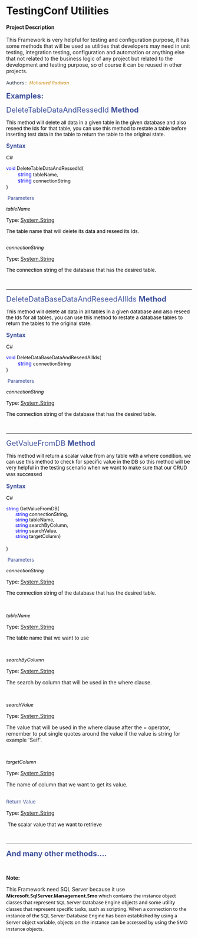 # TestingConf Utilities
<div class="wikidoc">
<p><strong>Project Description</strong><br /> <br /> This Framework&nbsp;is very&nbsp;helpful for testing and configuration purpose, it has some methods that will be used as utilities that developers may need in unit testing, integration testing, configuration and automation or anything else that not related to the business logic of any project but related to the development and testing purpose, so of course it can be reused in other projects.</p>
<p><strong><span style="white-space: normal; text-transform: none; word-spacing: 0px; float: none; color: #253340; font: 13px/19px 'Segoe UI',Tahoma,Arial,Helvetica,sans-serif; orphans: 2; widows: 2; display: inline!important; letter-spacing: normal; text-indent: 0px;">Authors : &nbsp;</span><em style="font-size: 13px; font-family: 'Segoe UI',Tahoma,Arial,Helvetica,sans-serif; font-variant: normal; vertical-align: baseline; white-space: normal; text-transform: none; word-spacing: 0px; font-weight: normal; color: #253340; outline-width: 0px; outline-style: none; margin: 0px; orphans: 2; widows: 2; letter-spacing: normal; outline-color: invert; line-height: 19px; background-color: transparent; text-indent: 0px; border: 0px; padding: 0px;"><a style="font-size: 13px; vertical-align: baseline; color: #ce8b10; outline-width: 0px; outline-style: none; text-decoration: none; margin: 0px; outline-color: invert; background-color: transparent; border: 0px; padding: 0px;" title="M.Radwan Blog" href="http://mohamedradwan.com/" target="_blank" rel="noopener">Mohamed Radwan</a></em></strong></p>
<p><strong><span style="font-size: 15pt; color: #3f529c;">Examples:</span></strong></p>
<p><span style="font-size: 15pt; color: #3f529c;">DeleteTableDataAndRessedId</span><span style="font-size: 15pt; color: #3f529c;">&nbsp;</span><strong><span style="font-size: 15pt; color: #3f529c;">Method</span></strong></p>
<p><span style="font-size: 10pt; color: black;">This method will delete all data in a given table in the given database and also reseed the Ids for that table, you can use this method to restate a table before inserting test data in the table to return the table to the original state.&nbsp;</span></p>
<p><strong><span style="font-size: 11.5pt; color: #3f529c;">Syntax</span></strong></p>
<p><span style="font-size: 10pt; color: black;">C#</span></p>
<p><span style="font-size: 9.5pt; color: blue;">void</span><span style="font-size: 9.5pt; color: black;"> DeleteTableDataAndRessedId(<br /> </span>&nbsp;&nbsp;&nbsp;&nbsp;&nbsp;&nbsp;&nbsp; <span style="color: #0000ff;">string</span><span style="font-size: 9.5pt; color: black;"> tableName,&nbsp;<br /> </span>&nbsp;&nbsp;&nbsp;&nbsp;&nbsp;&nbsp;&nbsp; <span style="color: #0000ff;">string</span><span style="font-size: 9.5pt; color: black;"> connectionString<br /> </span>)</p>
<p><span style="font-size: 10pt; color: black;">&nbsp;</span><span style="font-size: 10pt; color: #3f529c;">Parameters</span></p>
<p><em><span style="font-size: 9.5pt; color: black;">tableName</span></em></p>
<p><span style="font-size: 10pt; color: black;">Type:&nbsp;</span><a href="http://msdn.microsoft.com/en-us/library/system.string.aspx">System.String</a></p>
<p><span style="font-size: 10pt; color: black;">The table name that will delete its data and reseed its Ids.</span></p>
<p><em><span style="font-size: 9.5pt; color: black;">&nbsp;</span></em><em><span style="font-size: 9.5pt; color: black;"><br /> connectionString</span></em></p>
<p><span style="font-size: 10pt; color: black;">Type:&nbsp;</span><a href="http://msdn.microsoft.com/en-us/library/system.string.aspx">System.String</a></p>
<p><span style="font-size: 10pt; color: black;">The connection string of the database that has the desired table.</span></p>
<p><span style="font-size: 10pt; color: black;">&nbsp;<hr/></span></p>
<p><span style="font-size: 15pt; color: #3f529c;">DeleteDataBaseDataAndReseedAllIds&nbsp;</span><strong><span style="font-size: 15pt; color: #3f529c;">Method</span></strong></p>
<p><span style="font-size: 10pt; color: black;">This method will delete all data in all tables in a given database and also reseed the Ids for all tables, you can use this method to restate a database tables to return the tables to the original state.&nbsp;</span></p>
<p><strong><span style="font-size: 11.5pt; color: #3f529c;">Syntax</span></strong></p>
<p><span style="font-size: 10pt; color: black;">C#</span></p>
<p><span style="font-size: 9.5pt; color: blue;">void</span><span style="font-size: 9.5pt; color: black;"> DeleteDataBaseDataAndReseedAllIds(<br /> </span>&nbsp;&nbsp;&nbsp;&nbsp;&nbsp;&nbsp;&nbsp; <span style="color: #0000ff;">string </span><span style="font-size: 9.5pt; color: black;">connectionString<br /> </span>)</p>
<p><span style="font-size: 10pt; color: black;">&nbsp;</span><span style="font-size: 10pt; color: #3f529c;">Parameters</span></p>
<p><em><span style="font-size: 9.5pt; color: black;">connectionString</span></em></p>
<p><span style="font-size: 10pt; color: black;">Type:&nbsp;</span><a href="http://msdn.microsoft.com/en-us/library/system.string.aspx">System.String</a></p>
<p><span style="font-size: 10pt; color: black;">The connection string of the database that has the desired table.</span></p>
<p><span style="font-size: 10pt; color: black;">&nbsp;&nbsp;<hr/></span></p>
<p><span style="font-size: 15pt; color: #3f529c;">GetValueFromDB</span><span style="font-size: 15pt; color: #3f529c;">&nbsp;</span><strong><span style="font-size: 15pt; color: #3f529c;">Method</span></strong></p>
<p><span style="font-size: 10pt; color: black;">This method will return a scalar value from any table with a where condition, we can use this method to check for specific value in the DB so this method will be very helpful in the testing scenario when we want to make sure that our CRUD was successed</span><strong><span style="font-size: 11.5pt; color: #3f529c;">&nbsp;</span></strong></p>
<p><strong><span style="font-size: 11.5pt; color: #3f529c;">Syntax</span></strong></p>
<p><span style="font-size: 10pt; color: black;">C#</span></p>
<p><span style="font-size: 9.5pt; color: blue;">string</span><span style="font-size: 9.5pt; color: black;"> GetValueFromDB(<br /> </span><span style="font-size: 9.5pt; color: blue;">&nbsp;&nbsp;&nbsp;&nbsp;&nbsp;&nbsp; string</span><span style="font-size: 9.5pt; color: black;"> connectionString, <br /> </span><span style="font-size: 9.5pt; color: blue;">&nbsp;&nbsp;&nbsp;&nbsp;&nbsp;&nbsp; string</span><span style="font-size: 9.5pt; color: black;"> tableName, <br /> </span><span style="font-size: 9.5pt; color: blue;">&nbsp;&nbsp;&nbsp;&nbsp;&nbsp; &nbsp;string</span><span style="font-size: 9.5pt; color: black;"> searchByColumn, <br /> </span><span style="font-size: 9.5pt; color: blue;">&nbsp;&nbsp;&nbsp;&nbsp;&nbsp;&nbsp; string</span><span style="font-size: 9.5pt; color: black;"> searchValue, <br /> </span><span style="font-size: 9.5pt; color: blue;">&nbsp;&nbsp;&nbsp;&nbsp;&nbsp;&nbsp; string</span><span style="font-size: 9.5pt; color: black;"> targetColumn)</span><span style="font-size: 9.5pt; color: black;"><br /> </span>&nbsp;&nbsp;&nbsp;&nbsp;&nbsp;&nbsp;&nbsp;<span style="font-size: 9.5pt; color: black;"><br /> </span>)</p>
<p><span style="font-size: 10pt; color: black;">&nbsp;</span><span style="font-size: 10pt; color: #3f529c;">Parameters</span></p>
<p><em><span style="font-size: 9.5pt; color: black;">connectionString</span></em></p>
<p><span style="font-size: 10pt; color: black;">Type:&nbsp;</span><a href="http://msdn.microsoft.com/en-us/library/system.string.aspx">System.String</a></p>
<p><span style="font-size: 10pt; color: black;">The connection string of the database that has the desired table.</span></p>
<p><span style="font-size: 10pt; color: black;">&nbsp;</span></p>
<p><em><span style="font-size: 9.5pt; color: black;">tableName</span></em><em>&nbsp;</em></p>
<p><span style="font-size: 10pt; color: black;">Type:&nbsp;</span><a href="http://msdn.microsoft.com/en-us/library/system.string.aspx">System.String</a></p>
<p><span style="font-size: 10pt; color: black;">The table name that we want to use</span></p>
<p><span style="font-size: 10pt; color: black;">&nbsp;</span></p>
<p><em><span style="font-size: 9.5pt; color: black;">searchByColumn</span></em></p>
<p><span style="font-size: 10pt; color: black;">Type:&nbsp;</span><a href="http://msdn.microsoft.com/en-us/library/system.string.aspx">System.String</a></p>
<p>The search by column that will be used in the where clause.</p>
<p>&nbsp;</p>
<p><em><span style="font-size: 9.5pt; color: black;">searchValue</span></em></p>
<p><span style="font-size: 10pt; color: black;">Type:&nbsp;</span><a href="http://msdn.microsoft.com/en-us/library/system.string.aspx">System.String</a></p>
<p>The value that will be used in the where clause after the = operator, remember to put single quotes around the value if the value is string for example 'Seif'.</p>
<p><span style="font-size: 10pt; color: black;">&nbsp;</span></p>
<p><em><span style="font-size: 9.5pt; color: black;">targetColumn</span></em></p>
<p><span style="font-size: 10pt; color: black;">Type:&nbsp;</span><a href="http://msdn.microsoft.com/en-us/library/system.string.aspx">System.String</a></p>
<p>The name of column that we want to get its value.</p>
<p><span style="font-size: 10pt; color: #3f529c;"><br /> Return Value</span></p>
<p><span style="font-size: 10pt; color: black;">Type:&nbsp;</span><a href="http://msdn.microsoft.com/en-us/library/system.string.aspx">System.String</a></p>
<p>&nbsp;<span style="font-size: 10pt; color: black;">The scalar value that we want to retrieve&nbsp;</span></p>
<p><span style="font-size: 10pt; color: black;">&nbsp;&nbsp;<hr/></span></p>
<p><strong><span style="font-size: 15pt; color: #3f529c;">And many other methods&hellip;.</span></strong><strong>&nbsp;</strong></p>
<p>&nbsp;</p>
<p><strong>Note:</strong></p>
<p>This Framework need SQL Server because it use <span style="white-space: normal; text-transform: none; word-spacing: 0px; color: #000000; text-align: left; font: 13px 'Segoe UI',Verdana,Arial; orphans: 2; widows: 2; letter-spacing: normal; text-indent: 0px;"> <span style="font-weight: bold;">Microsoft.SqlServer.Management.Smo</span></span><span style="white-space: normal; text-transform: none; word-spacing: 0px; float: none; color: #000000; text-align: left; font: 13px 'Segoe UI',Verdana,Arial; orphans: 2; widows: 2; display: inline!important; letter-spacing: normal; text-indent: 0px;">&nbsp;which contains the instance object classes that represent SQL Server Database Engine objects and some utility classes that represent specific tasks, such as scripting. When a connection to the instance of the SQL Server Database Engine has been established by using a Server object variable, objects on the instance can be accessed by using the SMO instance objects.&nbsp;</span></p>
</div>

